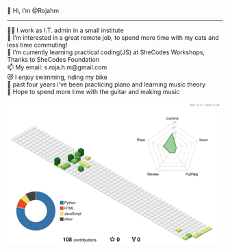  👋 Hi, I’m @Rojahm
 <hr />
 👩‍💻 I work as I.T. admin in a small institute
 <br />
 👀 I’m interested in a great remote job, to spend more time with my cats and less time commuting! 
 <br />
 🌱 I’m currently learning practical coding(JS) at SheCodes Workshops, Thanks to SheCodes Foundation
 <br />
 📫 My email: s.roja.h.m@gmail.com
 <br />
 😻 I enjoy swimming, riding my bike
 <br />
 🎹 past four years i've been practicing piano and learning music theory
 <br />
 🎸 Hope to spend more time with the guitar and making music
 <br /> 
 
![](./profile-3d-contrib/profile-green-animate.svg)

